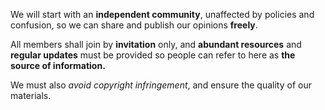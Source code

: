 We will start with an **independent community**, unaffected by policies and confusion, so we can share and publish our opinions **freely**.

All members shall join by **invitation** only, and **abundant resources** and **regular updates** must be provided so people can refer to here as **the source of information.**

We must also *avoid copyright infringement*, and ensure the quality of our materials.